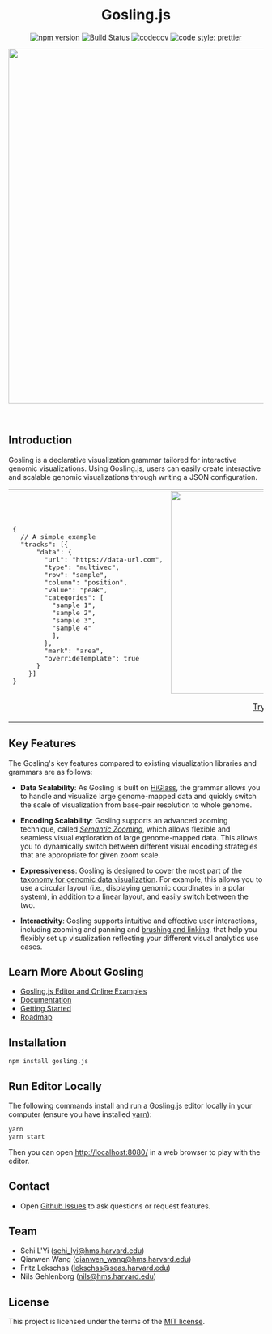 <!-- <p align="center"><img src="https://raw.githubusercontent.com/wiki/gosling-lang/gosling.js/images/logo.png" width="450" /></p> -->

<div align="center">
<h1>Gosling.js</h1>

[![npm version](https://img.shields.io/npm/v/gosling.js.svg?style=flat-square)](https://www.npmjs.com/package/gosling.js)
[![Build Status](https://img.shields.io/travis/sehilyi/geminid/master.svg?style=flat-square)](https://travis-ci.com/gosling-lang/gosling.js)
[![codecov](https://img.shields.io/codecov/c/github/gosling-lang/gosling.js/master.svg?style=flat-square&?cacheSeconds=60)](https://codecov.io/gh/gosling-lang/gosling.js)
[![code style: prettier](https://img.shields.io/badge/code_style-prettier-ff69b4.svg?style=flat-square)](https://github.com/prettier/prettier)

</div>

<p align="center"><img src="https://raw.githubusercontent.com/wiki/gosling-lang/gosling.js/images/cover.png" width="700"/></p>

<br/>

## Introduction

Gosling is a declarative visualization grammar tailored for interactive genomic visualizations. 
Using Gosling.js, users can easily create interactive and scalable genomic visualizations through writing a JSON configuration. 

<div align="center">
<table>
<tr><td>  
<pre>
{
  // A simple example
  "tracks": [{
      "data": {
        "url": "https://data-url.com",
        "type": "multivec",
        "row": "sample",
        "column": "position",
        "value": "peak",
        "categories": [
          "sample 1", 
          "sample 2", 
          "sample 3", 
          "sample 4"
          ],
        },
        "mark": "area",
        "overrideTemplate": true
      }
    }]
}
</pre>

</td>
<td align="center">
<img src="https://raw.githubusercontent.com/wiki/gosling-lang/gosling.js/images/demo.gif"  width="400"/>

<a href="https://gosling.js.org/">Try Online</a>
</td>
</tr>
</table>
</div>

## Key Features

The Gosling's key features compared to existing visualization libraries and grammars are as follows:

- **Data Scalability**: As Gosling is built on [HiGlass](http://higlass.io/), the grammar allows you to handle and visualize large genome-mapped data and quickly switch the scale of visualization from base-pair resolution to whole genome.

- **Encoding Scalability**: Gosling supports an advanced zooming technique, called [*Semantic Zooming*](https://infovis-wiki.net/wiki/Semantic_Zoom), which allows flexible and seamless visual exploration of large genome-mapped data. This allows you to dynamically switch between different visual encoding strategies that are appropriate for given zoom scale. <!--For example, you can show nucleotide bases of genomic sequence when zoomed in while show overall distribution of the bases using stacked bar chart when zoomed out.-->

- **Expressiveness**: Gosling is designed to cover the most part of the [taxonomy for genomic data visualization](https://onlinelibrary.wiley.com/doi/full/10.1111/cgf.13727). For example, this allows you to use a circular layout (i.e., displaying genomic coordinates in a polar system), in addition to a linear layout, and easily switch between the two.

- **Interactivity**: Gosling supports intuitive and effective user interactions, including zooming and panning and [brushing and linking](https://infovis-wiki.net/wiki/Linking_and_Brushing), that help you flexibly set up visualization reflecting your different visual analytics use cases.

## Learn More About Gosling
- [Gosling.js Editor and Online Examples](https://gosling.js.org/)
- [Documentation](https://github.com/gosling-lang/gosling.js/wiki/Documentation)
- [Getting Started](https://github.com/gosling-lang/gosling.js/wiki/Getting-Started)
- [Roadmap](https://github.com/gosling-lang/gosling.js/projects/1)

## Installation
```
npm install gosling.js
```

## Run Editor Locally

The following commands install and run a Gosling.js editor locally in your computer (ensure you have installed [yarn](https://yarnpkg.com/getting-started/install)):

```sh
yarn
yarn start
```
Then you can open <http://localhost:8080/> in a web browser to play with the editor.

## Contact
- Open [Github Issues](https://github.com/gosling-lang/gosling.js/issues/) to ask questions or request features.

## Team
- Sehi L'Yi (<sehi_lyi@hms.harvard.edu>)
- Qianwen Wang (<qianwen_wang@hms.harvard.edu>)
- Fritz Lekschas (<lekschas@seas.harvard.edu>)
- Nils Gehlenborg (<nils@hms.harvard.edu>)

## License

This project is licensed under the terms of the [MIT license](https://github.com/gosling-lang/gosling.js/blob/master/LICENSE.md).


<!-- # Cite Gosling -->
